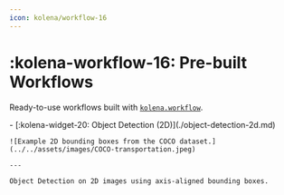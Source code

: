 ```yaml
---
icon: kolena/workflow-16
---
```


# :kolena-workflow-16: Pre-built Workflows

Ready-to-use workflows built with [`kolena.workflow`](../workflow/index.md).

<div class="grid cards" markdown>
- [:kolena-widget-20: Object Detection (2D)](./object-detection-2d.md)

    ![Example 2D bounding boxes from the COCO dataset.](../../assets/images/COCO-transportation.jpeg)

    ---

    Object Detection on 2D images using axis-aligned bounding boxes.
</div>
